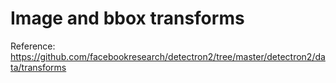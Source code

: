 # Image and bbox transforms
Reference: https://github.com/facebookresearch/detectron2/tree/master/detectron2/data/transforms
